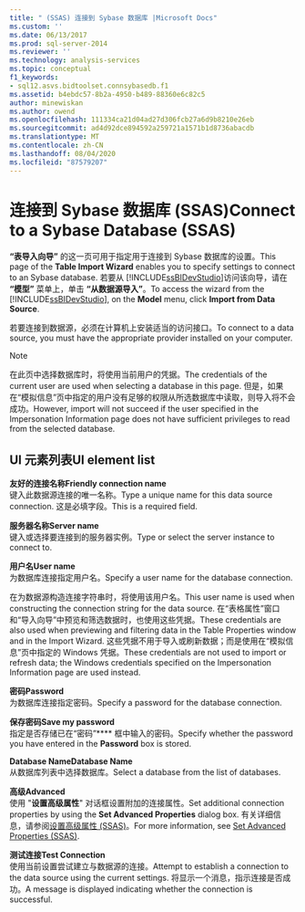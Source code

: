```yaml
---
title: " (SSAS) 连接到 Sybase 数据库 |Microsoft Docs"
ms.custom: ''
ms.date: 06/13/2017
ms.prod: sql-server-2014
ms.reviewer: ''
ms.technology: analysis-services
ms.topic: conceptual
f1_keywords:
- sql12.asvs.bidtoolset.connsybasedb.f1
ms.assetid: b4ebdc57-8b2a-4950-b489-88360e6c82c5
author: minewiskan
ms.author: owend
ms.openlocfilehash: 111334ca21d04ad27d306fcb27a6d9b8210e26eb
ms.sourcegitcommit: ad4d92dce894592a259721a1571b1d8736abacdb
ms.translationtype: MT
ms.contentlocale: zh-CN
ms.lasthandoff: 08/04/2020
ms.locfileid: "87579207"
---
```

# <a name="connect-to-a-sybase-database-ssas"></a><span data-ttu-id="ad26e-102">连接到 Sybase 数据库 (SSAS)</span><span class="sxs-lookup"><span data-stu-id="ad26e-102">Connect to a Sybase Database (SSAS)</span></span>
  <span data-ttu-id="ad26e-103">**“表导入向导”** 的这一页可用于指定用于连接到 Sybase 数据库的设置。</span><span class="sxs-lookup"><span data-stu-id="ad26e-103">This page of the **Table Import Wizard** enables you to specify settings to connect to an Sybase database.</span></span> <span data-ttu-id="ad26e-104">若要从 [!INCLUDE[ssBIDevStudio](../includes/ssbidevstudio-md.md)]访问该向导，请在 **“模型”** 菜单上，单击 **“从数据源导入”**。</span><span class="sxs-lookup"><span data-stu-id="ad26e-104">To access the wizard from the [!INCLUDE[ssBIDevStudio](../includes/ssbidevstudio-md.md)], on the **Model** menu, click **Import from Data Source**.</span></span>  
  
 <span data-ttu-id="ad26e-105">若要连接到数据源，必须在计算机上安装适当的访问接口。</span><span class="sxs-lookup"><span data-stu-id="ad26e-105">To connect to a data source, you must have the appropriate provider installed on your computer.</span></span>  
  
> [!NOTE]  
>  <span data-ttu-id="ad26e-106">在此页中选择数据库时，将使用当前用户的凭据。</span><span class="sxs-lookup"><span data-stu-id="ad26e-106">The credentials of the current user are used when selecting a database in this page.</span></span> <span data-ttu-id="ad26e-107">但是，如果在“模拟信息”页中指定的用户没有足够的权限从所选数据库中读取，则导入将不会成功。</span><span class="sxs-lookup"><span data-stu-id="ad26e-107">However, import will not succeed if the user specified in the Impersonation Information page does not have sufficient privileges to read from the selected database.</span></span>  
  
## <a name="ui-element-list"></a><span data-ttu-id="ad26e-108">UI 元素列表</span><span class="sxs-lookup"><span data-stu-id="ad26e-108">UI element list</span></span>  
 <span data-ttu-id="ad26e-109">**友好的连接名称**</span><span class="sxs-lookup"><span data-stu-id="ad26e-109">**Friendly connection name**</span></span>  
 <span data-ttu-id="ad26e-110">键入此数据源连接的唯一名称。</span><span class="sxs-lookup"><span data-stu-id="ad26e-110">Type a unique name for this data source connection.</span></span> <span data-ttu-id="ad26e-111">这是必填字段。</span><span class="sxs-lookup"><span data-stu-id="ad26e-111">This is a required field.</span></span>  
  
 <span data-ttu-id="ad26e-112">**服务器名称**</span><span class="sxs-lookup"><span data-stu-id="ad26e-112">**Server name**</span></span>  
 <span data-ttu-id="ad26e-113">键入或选择要连接到的服务器实例。</span><span class="sxs-lookup"><span data-stu-id="ad26e-113">Type or select the server instance to connect to.</span></span>  
  
 <span data-ttu-id="ad26e-114">**用户名**</span><span class="sxs-lookup"><span data-stu-id="ad26e-114">**User name**</span></span>  
 <span data-ttu-id="ad26e-115">为数据库连接指定用户名。</span><span class="sxs-lookup"><span data-stu-id="ad26e-115">Specify a user name for the database connection.</span></span>  
  
 <span data-ttu-id="ad26e-116">在为数据源构造连接字符串时，将使用该用户名。</span><span class="sxs-lookup"><span data-stu-id="ad26e-116">This user name is used when constructing the connection string for the data source.</span></span> <span data-ttu-id="ad26e-117">在“表格属性”窗口和“导入向导”中预览和筛选数据时，也使用这些凭据。</span><span class="sxs-lookup"><span data-stu-id="ad26e-117">These credentials are also used when previewing and filtering data in the Table Properties window and in the Import Wizard.</span></span> <span data-ttu-id="ad26e-118">这些凭据不用于导入或刷新数据；而是使用在“模拟信息”页中指定的 Windows 凭据。</span><span class="sxs-lookup"><span data-stu-id="ad26e-118">These credentials are not used to import or refresh data; the Windows credentials specified on the Impersonation Information page are used instead.</span></span>  
  
 <span data-ttu-id="ad26e-119">**密码**</span><span class="sxs-lookup"><span data-stu-id="ad26e-119">**Password**</span></span>  
 <span data-ttu-id="ad26e-120">为数据库连接指定密码。</span><span class="sxs-lookup"><span data-stu-id="ad26e-120">Specify a password for the database connection.</span></span>  
  
 <span data-ttu-id="ad26e-121">**保存密码**</span><span class="sxs-lookup"><span data-stu-id="ad26e-121">**Save my password**</span></span>  
 <span data-ttu-id="ad26e-122">指定是否存储已在“密码”\*\*\*\* 框中输入的密码。</span><span class="sxs-lookup"><span data-stu-id="ad26e-122">Specify whether the password you have entered in the **Password** box is stored.</span></span>  
  
 <span data-ttu-id="ad26e-123">**Database Name**</span><span class="sxs-lookup"><span data-stu-id="ad26e-123">**Database Name**</span></span>  
 <span data-ttu-id="ad26e-124">从数据库列表中选择数据库。</span><span class="sxs-lookup"><span data-stu-id="ad26e-124">Select a database from the list of databases.</span></span>  
  
 <span data-ttu-id="ad26e-125">**高级**</span><span class="sxs-lookup"><span data-stu-id="ad26e-125">**Advanced**</span></span>  
 <span data-ttu-id="ad26e-126">使用 "**设置高级属性**" 对话框设置附加的连接属性。</span><span class="sxs-lookup"><span data-stu-id="ad26e-126">Set additional connection properties by using the **Set Advanced Properties** dialog box.</span></span> <span data-ttu-id="ad26e-127">有关详细信息，请参阅[设置高级属性 (SSAS)](set-advanced-properties-ssas.md)。</span><span class="sxs-lookup"><span data-stu-id="ad26e-127">For more information, see [Set Advanced Properties &#40;SSAS&#41;](set-advanced-properties-ssas.md).</span></span>  
  
 <span data-ttu-id="ad26e-128">**测试连接**</span><span class="sxs-lookup"><span data-stu-id="ad26e-128">**Test Connection**</span></span>  
 <span data-ttu-id="ad26e-129">使用当前设置尝试建立与数据源的连接。</span><span class="sxs-lookup"><span data-stu-id="ad26e-129">Attempt to establish a connection to the data source using the current settings.</span></span> <span data-ttu-id="ad26e-130">将显示一个消息，指示连接是否成功。</span><span class="sxs-lookup"><span data-stu-id="ad26e-130">A message is displayed indicating whether the connection is successful.</span></span>  
  
  
